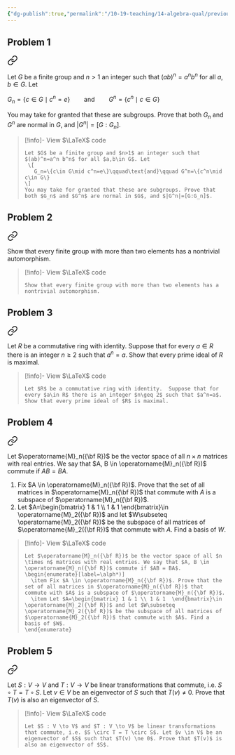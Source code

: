 ```yaml
---
{"dg-publish":true,"permalink":"/10-19-teaching/14-algebra-qual/previous-exams/algebra-qual-2023-01/","updated":"2025-03-17T08:59:12-07:00"}
---
```


## Problem 1


<div class="transclusion internal-embed is-loaded"><a class="markdown-embed-link" href="/10-19-teaching/14-algebra-qual/problem-bank/group-theory/closely-related-subgroups-of-a-finite-group/" aria-label="Open link"><svg xmlns="http://www.w3.org/2000/svg" width="24" height="24" viewBox="0 0 24 24" fill="none" stroke="currentColor" stroke-width="2" stroke-linecap="round" stroke-linejoin="round" class="svg-icon lucide-link"><path d="M10 13a5 5 0 0 0 7.54.54l3-3a5 5 0 0 0-7.07-7.07l-1.72 1.71"></path><path d="M14 11a5 5 0 0 0-7.54-.54l-3 3a5 5 0 0 0 7.07 7.07l1.71-1.71"></path></svg></a><div class="markdown-embed">




Let $G$ be a finite group and $n>1$ an integer such that $(ab)^n=a^n b^n$ for all $a,b\in G$. Let

$G_n=\{c\in G\mid c^n=e\}\qquad\text{and}\qquad G^n=\{c^n\mid c\in G\}$

You may take for granted that these are subgroups. Prove that both $G_n$ and $G^n$ are normal in $G$, and $|G^n|=[G:G_n]$.

> [!info]- View $\LaTeX$ code
> ```
> Let $G$ be a finite group and $n>1$ an integer such that $(ab)^n=a^n b^n$ for all $a,b\in G$. Let
>  \[
> 	 G_n=\{c\in G\mid c^n=e\}\qquad\text{and}\qquad G^n=\{c^n\mid c\in G\}
> \]
> You may take for granted that these are subgroups. Prove that both $G_n$ and $G^n$ are normal in $G$, and $|G^n|=[G:G_n]$.
> ```

</div></div>

## Problem 2


<div class="transclusion internal-embed is-loaded"><a class="markdown-embed-link" href="/10-19-teaching/14-algebra-qual/problem-bank/group-theory/existence-of-automorphisms/" aria-label="Open link"><svg xmlns="http://www.w3.org/2000/svg" width="24" height="24" viewBox="0 0 24 24" fill="none" stroke="currentColor" stroke-width="2" stroke-linecap="round" stroke-linejoin="round" class="svg-icon lucide-link"><path d="M10 13a5 5 0 0 0 7.54.54l3-3a5 5 0 0 0-7.07-7.07l-1.72 1.71"></path><path d="M14 11a5 5 0 0 0-7.54-.54l-3 3a5 5 0 0 0 7.07 7.07l1.71-1.71"></path></svg></a><div class="markdown-embed">




Show that every finite group with more than two elements has a nontrivial automorphism.

> [!info]- View $\LaTeX$ code
> ```
> Show that every finite group with more than two elements has a nontrivial automorphism.
> ```

</div></div>

## Problem 3


<div class="transclusion internal-embed is-loaded"><a class="markdown-embed-link" href="/10-19-teaching/14-algebra-qual/problem-bank/ring-theory/a-ring-in-which-all-prime-ideals-are-maximal/" aria-label="Open link"><svg xmlns="http://www.w3.org/2000/svg" width="24" height="24" viewBox="0 0 24 24" fill="none" stroke="currentColor" stroke-width="2" stroke-linecap="round" stroke-linejoin="round" class="svg-icon lucide-link"><path d="M10 13a5 5 0 0 0 7.54.54l3-3a5 5 0 0 0-7.07-7.07l-1.72 1.71"></path><path d="M14 11a5 5 0 0 0-7.54-.54l-3 3a5 5 0 0 0 7.07 7.07l1.71-1.71"></path></svg></a><div class="markdown-embed">




Let $R$ be a commutative ring with identity.  Suppose that for every $a\in R$ there is an integer $n\geq 2$ such that $a^n=a$. Show that every prime ideal of $R$ is maximal.

> [!info]- View $\LaTeX$ code
> ```
> Let $R$ be a commutative ring with identity.  Suppose that for every $a\in R$ there is an integer $n\geq 2$ such that $a^n=a$. Show that every prime ideal of $R$ is maximal.
> ```

</div></div>

## Problem 4


<div class="transclusion internal-embed is-loaded"><a class="markdown-embed-link" href="/10-19-teaching/14-algebra-qual/problem-bank/linear-algebra/a-vector-space-of-square-matrices/" aria-label="Open link"><svg xmlns="http://www.w3.org/2000/svg" width="24" height="24" viewBox="0 0 24 24" fill="none" stroke="currentColor" stroke-width="2" stroke-linecap="round" stroke-linejoin="round" class="svg-icon lucide-link"><path d="M10 13a5 5 0 0 0 7.54.54l3-3a5 5 0 0 0-7.07-7.07l-1.72 1.71"></path><path d="M14 11a5 5 0 0 0-7.54-.54l-3 3a5 5 0 0 0 7.07 7.07l1.71-1.71"></path></svg></a><div class="markdown-embed">




Let $\operatorname{M}_n({\bf R})$ be the vector space of all $n \times n$ matrices with real entries. We say that $A, B \in \operatorname{M}_n({\bf R})$ commute if $AB = BA$.
1. Fix $A \in \operatorname{M}_n({\bf R})$. Prove that the set of all matrices in $\operatorname{M}_n({\bf R})$ that commute with $A$ is a subspace of $\operatorname{M}_n({\bf R})$.
2. Let $A=\begin{bmatrix} 1 & 1 \\ 1 & 1  \end{bmatrix}\in \operatorname{M}_2({\bf R})$ and let $W\subseteq \operatorname{M}_2({\bf R})$ be the subspace of all matrices of $\operatorname{M}_2({\bf R})$ that commute with $A$. Find a basis of $W$. 

> [!info]- View $\LaTeX$ code
> ```
> Let $\operatorname{M}_n({\bf R})$ be the vector space of all $n \times n$ matrices with real entries. We say that $A, B \in \operatorname{M}_n({\bf R})$ commute if $AB = BA$.
> \begin{enumerate}[label=\alph*)]
> 	\item Fix $A \in \operatorname{M}_n({\bf R})$. Prove that the set of all matrices in $\operatorname{M}_n({\bf R})$ that commute with $A$ is a subspace of $\operatorname{M}_n({\bf R})$.
> 	\item Let $A=\begin{bmatrix} 1 & 1 \\ 1 & 1  \end{bmatrix}\in \operatorname{M}_2({\bf R})$ and let $W\subseteq \operatorname{M}_2({\bf R})$ be the subspace of all matrices of $\operatorname{M}_2({\bf R})$ that commute with $A$. Find a basis of $W$. 
> \end{enumerate}
> ```

</div></div>

## Problem 5


<div class="transclusion internal-embed is-loaded"><a class="markdown-embed-link" href="/10-19-teaching/14-algebra-qual/problem-bank/linear-algebra/eigenvectors-of-commuting-linear-transformations/" aria-label="Open link"><svg xmlns="http://www.w3.org/2000/svg" width="24" height="24" viewBox="0 0 24 24" fill="none" stroke="currentColor" stroke-width="2" stroke-linecap="round" stroke-linejoin="round" class="svg-icon lucide-link"><path d="M10 13a5 5 0 0 0 7.54.54l3-3a5 5 0 0 0-7.07-7.07l-1.72 1.71"></path><path d="M14 11a5 5 0 0 0-7.54-.54l-3 3a5 5 0 0 0 7.07 7.07l1.71-1.71"></path></svg></a><div class="markdown-embed">




Let $S : V \to V$ and $T : V \to V$ be linear transformations that commute, i.e. $S \circ T = T \circ S$. Let $v \in V$ be an eigenvector of $S$ such that $T(v) \ne 0$. Prove that $T(v)$ is also an eigenvector of $S$.

> [!info]- View $\LaTeX$ code
> ```
> Let $S : V \to V$ and $T : V \to V$ be linear transformations that commute, i.e. $S \circ T = T \circ S$. Let $v \in V$ be an eigenvector of $S$ such that $T(v) \ne 0$. Prove that $T(v)$ is also an eigenvector of $S$.
> ```

</div></div>
